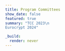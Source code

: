 ```yaml
---
title: Program Committees
show_date: false
featured: true
summary: "TCC 2023\n
Eurocrypt 2024"

_build:
  render: never
---
```


